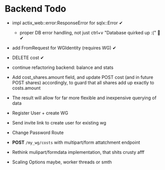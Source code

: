 # Backend Todo
- impl actix_web::error:ResponseError for sqlx::Error  ✔
    - proper DB error handling, not just ctrl+v "Database quirked up :(" 🤡 ✔
- add FromRequest for WGIdentity (requires WG) ✔
- DELETE cost ✔

- continue refactoring backend: balance and stats
- Add cost_shares.amount field, and update POST cost (and in future POST shares) accordingly, to guard that all shares add up exactly to costs.amount
- The result will allow for far more flexible and inexpensive querying of data

- Register User + create WG
- Send invite link to create user for existing wg
- Change Password Route
- **POST** `/my_wg/costs` with multipart/form attatchment endpoint
- Rethink mulipart/formdata implementation, that shits crusty afff

- Scaling Options maybe, worker threads or smth
